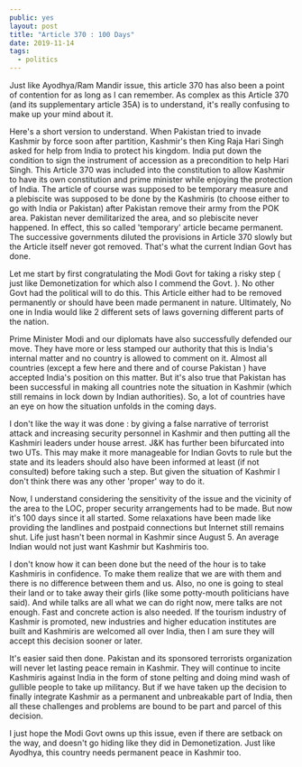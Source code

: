 ```yaml
---
public: yes
layout: post
title: "Article 370 : 100 Days"
date: 2019-11-14
tags:
  - politics
---
```


Just like Ayodhya/Ram Mandir issue, this article 370 has also been a point of contention for as long as I can remember. As complex as this Article 370 (and its supplementary article 35A) is to understand, it's really confusing to make up your mind about it. 

Here's a short version to understand. When Pakistan tried to invade Kashmir by force soon after partition, Kashmir's then King Raja Hari Singh asked for help from India to protect his kingdom. India put down the condition to sign the instrument of accession as a precondition to help Hari Singh. This Article 370 was included into the constitution to allow Kashmir to have its own constitution and prime minister while enjoying the protection of India. The article of course was supposed to be temporary measure and a plebiscite was supposed to be done by the Kashmiris (to choose either to go with India or Pakistan) after Pakistan remove their army from the POK area. Pakistan never demilitarized the area, and so plebiscite never happened. In effect, this so called 'temporary' article became permanent. The successive governments diluted the provisions in Article 370 slowly but the Article itself never got removed. That's what the current Indian Govt has done. 

Let me start by first congratulating the Modi Govt for taking a risky step ( just like Demonetization for which also I commend the Govt. ). No other Govt had the political will to do this. This Article either had to be removed permanently or should have been made permanent in nature. Ultimately, No one in India would like 2 different sets of laws governing different parts of the nation. 

Prime Minister Modi and our diplomats have also successfully defended our move. They have more or less stamped our authority that this is India's internal matter and no country is allowed to comment on it. Almost all countries (except a few here and there and of course Pakistan ) have accepted India's position on this matter. But it's also true that Pakistan has been successful in making all countries note the situation in Kashmir (which still remains in lock down by Indian authorities). So, a lot of countries have an eye on how the situation unfolds in the coming days.  

I don't like the way it was done : by giving a false narrative of terrorist attack and increasing security personnel in Kashmir and then putting all the Kashmiri leaders under house arrest. J&K has further been bifurcated into two UTs. This may make it more manageable for Indian Govts to rule but the state and its leaders should also have been informed at least (if not consulted) before taking such a step. But given the situation of Kashmir I don't think there was any other 'proper' way to do it. 

Now, I understand considering the sensitivity of the issue and the vicinity of the area to the LOC, proper security arrangements had to be made. But now it's 100 days since it all started. Some relaxations have been made like providing the landlines and postpaid connections but Internet still remains shut. Life just hasn't been normal in Kashmir since August 5. An average Indian would not just want Kashmir but Kashmiris too. 

I don't know how it can been done but the need of the hour is to take Kashmiris in confidence. To make them realize that we are with them and there is no difference between them and us. Also, no one is going to steal their land or to take away their girls (like some potty-mouth politicians have said). And while talks are all what we can do right now, mere talks are not enough. Fast and concrete action is also needed. If the tourism industry of Kashmir is promoted, new industries and higher education institutes are built and Kashmiris are welcomed all over India, then I am sure they will accept this decision sooner or later. 

It's easier said then done. Pakistan and its sponsored terrorists organization will never let lasting peace remain in Kashmir. They will continue to incite Kashmiris against India in the form of stone pelting and doing mind wash of gullible people to take up militancy. But if we have taken up the decision to finally integrate Kashmir as a permanent and unbreakable part of India, then all these challenges and problems are bound to be part and parcel of this decision. 

I just hope the Modi Govt owns up this issue, even if there are setback on the way, and doesn't go hiding like they did in Demonetization. Just like Ayodhya, this country needs permanent peace in Kashmir too.
